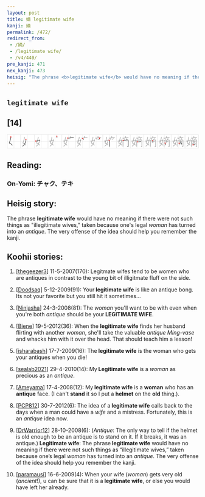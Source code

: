 ```yaml
---
layout: post
title: 嫡 legitimate wife
kanji: 嫡
permalink: /472/
redirect_from:
 - /嫡/
 - /legitimate wife/
 - /v4/440/
pre_kanji: 471
nex_kanji: 473
heisig: "The phrase <b>legitimate wife</b> would have no meaning if there were not such things as &quot;illegitimate wives,&quot; taken because one's legal <i>woman</i> has turned into an <i>antique</i>. The very offense of the idea should help you remember the kanji."
---
```


## `legitimate wife`

## [14]

<div class="stroke"><img src="../images/E5ABA1.png" /></div>

## Reading:

### On-Yomi: チャク、テキ

## Heisig story:

The phrase <b>legitimate wife</b> would have no meaning if there were not such things as &quot;illegitimate wives,&quot; taken because one's legal <i>woman</i> has turned into an <i>antique</i>. The very offense of the idea should help you remember the kanji.

## Koohii stories:

1) [<a href="http://kanji.koohii.com/profile/thegeezer3">thegeezer3</a>] 11-5-2007(170): Legitmate wifes tend to be women who are antiques in contrast to the young bit of illigitmate fluff on the side.

2) [<a href="http://kanji.koohii.com/profile/Doodsaq">Doodsaq</a>] 5-12-2009(91): Your<strong> legitimate wife</strong> is like an antique bong. Its not your favorite but you still hit it sometimes...

3) [<a href="http://kanji.koohii.com/profile/Ninjasha">Ninjasha</a>] 24-3-2008(81): The <em>woman</em> you&#039;ll want to be with even when you&#039;re both <em>antique</em> should be your<strong> LEGITIMATE WIFE</strong>.

4) [<a href="http://kanji.koohii.com/profile/Biene">Biene</a>] 19-5-2012(36): When the <strong>legitimate wife</strong> finds her husband flirting with another <em>woman</em>, she&#039;ll take the valuable <em>antique Ming-vase</em> and whacks him with it over the head. That should teach him a lesson!

5) [<a href="http://kanji.koohii.com/profile/isharabash">isharabash</a>] 17-7-2009(16): The<strong> legitimate wife</strong> is the woman who gets your antiques when you die!

6) [<a href="http://kanji.koohii.com/profile/sealab2021">sealab2021</a>] 29-4-2010(14): My<strong> Legitimate wife</strong> is a <em>woman</em> as precious as an <em>antique</em>.

7) [<a href="http://kanji.koohii.com/profile/Ameyama">Ameyama</a>] 17-4-2008(12): My<strong> legitimate wife</strong> is a <strong>woman</strong> who has an <strong>antique</strong> face. (I can&#039;t <strong>stand</strong> it so I put a <strong>helmet</strong> on the <strong>old</strong> thing.).

8) [<a href="http://kanji.koohii.com/profile/PCP812">PCP812</a>] 30-7-2012(6): The idea of a<strong> legitimate wife</strong> calls back to the days when a man could have a <em>wife</em> and a mistress. Fortunately, this is an <em>antique</em> idea now.

9) [<a href="http://kanji.koohii.com/profile/DrWarrior12">DrWarrior12</a>] 28-10-2008(6): (<em>Antique</em>: The only way to tell if the helmet is old enough to be an antique is to stand on it. If it breaks, it was an antique.)<strong> Legitimate wife</strong>: The phrase<strong> legitimate wife</strong> would have no meaning if there were not such things as “illegitimate wives,” taken because one’s legal <em>woman</em> has turned into an <em>antique</em>. The very offense of the idea should help you remember the kanji.

10) [<a href="http://kanji.koohii.com/profile/paramausi">paramausi</a>] 16-6-2009(4): When your wife (<em>woman</em>) gets very old (<em>ancient</em>!), u can be sure that it is a<strong> legitimate wife</strong>, or else you would have left her already.
